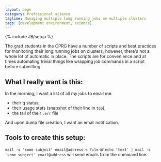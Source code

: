 ```yaml
---
layout: page
category: Professional science
tagline: Managing multiple long running jobs on multiple clusters
tags: [development environment, science]
---
```

{% include JB/setup %}

The grad students in the CPRG have a number of scripts and best practices for monitoring their long running jobs on clusters, however, there's not a whole lot of automatic in place. The scripts are for convenience and at times automating trivial things like wrapping job commands in a script before submitting.

What I really want is this:
----
In the morning, I want a list of all my jobs to email me:
- their q status,
- their usage stats (snapshot of their line in `top`),
- the tail of their `.err` file

And upon dump file creation, I want an email notification.

Tools to create this setup:
------
`mail -s 'some subject' email@address < file` or `echo 'text' | mail -s 'some subject' email@address` will send emails from the command line.

